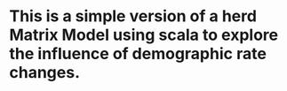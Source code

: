 # This is a simple version of a herd Matrix Model using scala to explore the influence of demographic rate changes.
